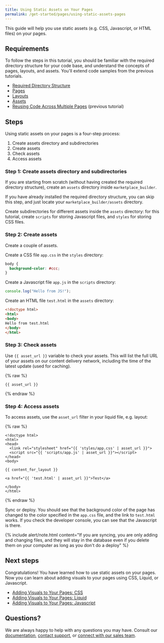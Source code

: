 ```yaml
---
title: Using Static Assets on Your Pages
permalink: /get-started/pages/using-static-assets-pages
---
```


This guide will help you use static assets (e.g. CSS, Javascript, or HTML files) on your pages.

## Requirements

To follow the steps in this tutorial, you should be familiar with the required directory structure for your code base, and understand the concepts of pages, layouts, and assets. You'll extend code samples from the previous tutorials.

* [Required Directory Structure]()
* [Pages]()
* [Layouts]()
* [Assets]()
* [Reusing Code Across Multiple Pages]() (previous tutorial)

## Steps

Using static assets on your pages is a four-step process:

1.  Create assets directory and subdirectories
2.  Create assets
3.  Check assets
4.  Access assets

### Step 1: Create assets directory and subdirectories

If you are starting from scratch (without having created the required directory structure), create an `assets` directory inside `marketplace_builder`.

If you have already installed the required directory structure, you can skip this step, and just locate your `marketplace_builder/assets` directory.

Create subdirectories for different assets inside the `assets` directory: for this tutorial, create `scripts` for storing Javascript files, and `styles` for storing CSS files.

### Step 2: Create assets

Create a couple of assets.

Create a CSS file `app.css` in the `styles` directory:

```css
body {
  background-color: #ccc;
}
```

Create a Javascript file `app.js` in the `scripts` directory:

```javascript
console.log("Hello from JS!");
```

Create an HTML file `test.html` in the `assets` directory:

```html
<!doctype html>
<html>
<body>
Hello from test.html
</body>
</html>
```

### Step 3: Check assets

Use `{{ asset_url }}` variable to check your assets. This will list the full URL of your assets on our content delivery network, including the time of the latest update (used for caching).

{% raw %}

```liquid
{{ asset_url }}
```

{% endraw %}

### Step 4: Access assets

To access assets, use the `asset_url` filter in your liquid file, e.g. layout:

{% raw %}

```liquid
<!doctype html>
<html>
<head>
  <link rel="stylesheet" href="{{ 'styles/app.css' | asset_url }}">
  <script src="{{ 'scripts/app.js' | asset_url }}"></script>
</head>
<body>

{{ content_for_layout }}

<a href="{{ 'test.html' | asset_url }}">Test</a>

</body>
</html>
```

{% endraw %}

Sync or deploy. You should see that the background color of the page has changed to the color specified in the `app.css` file, and the link to `test.html` works. If you check the developer console, you can see that the Javascript is there.

{% include alert/note.html content="If you are syncing, you are only adding and changing files, and they will stay in the database even if you delete them on your computer as long as you don't do a deploy" %}

## Next steps

Congratulations! You have learned how to use static assets on your pages. Now you can learn about adding visuals to your pages using CSS, Liquid, or Javascript.

* [Adding Visuals to Your Pages: CSS]()
* [Adding Visuals to Your Pages: Liquid]()
* [Adding Visuals to Your Pages: Javascript]()

## Questions?

We are always happy to help with any questions you may have. Consult our [documentation](), [contact support](), or [connect with our sales team]().

